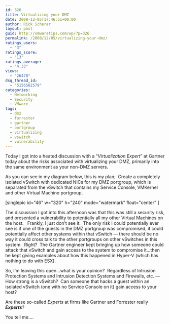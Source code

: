 ```yaml
---
id: 326
title: Virtualizing your DMZ
date: 2008-12-05T17:46:51+00:00
author: Rick Scherer
layout: post
guid: http://vmwaretips.com/wp/?p=326
permalink: /2008/12/05/virtualizing-your-dmz/
ratings_users:
  - "3"
ratings_score:
  - "13"
ratings_average:
  - "4.33"
views:
  - "26478"
dsq_thread_id:
  - "5156562579"
categories:
  - Networking
  - Security
  - VMware
tags:
  - dmz
  - forrester
  - gartner
  - portgroup
  - virtualizing
  - vswitch
  - vulnerability
---
```

Today I got into a heated discussion with a &#8220;_Virtualization Expert_&#8221; at Gartner today about the risks associated with virtualizing your DMZ, primarily into the same environment as your non-DMZ servers.

<!--more-->As you can see in my diagram below, this is my plan;  Create a completely isolated vSwitch with dedicated NICs for my DMZ portgroup, which is separated from the vSwitch that contains my Service Console, VMKernel and other Virtual Machine portgroup.

[singlepic id="46" w="320" h="240" mode="watermark" float="center" ]

The discussion I got into this afternoon was that this was still a security risk, and presented a vulnerability to potentially all my other Virtual Machines on the host.   Frankly, I just don&#8217;t see it.  The only risk I could potentially ever see is if one of the guests in the DMZ portgroup was compromised, it could potentially affect other systems within that vSwitch &#8212; there should be no way it could cross talk to the other portgroups on other vSwitches in this system.  Right?  The Gartner engineer kept bringing up how someone could attack that vSwitch and gain access to the system to compromise it&#8230;then he kept giving examples about how this happened in Hyper-V (which has nothing to do with ESX).

So, I&#8217;m leaving this open&#8230;what is your opinion?  Regardless of Intrusion Protection Systems and Intrusion Detection Systems and Firewalls, etc. &#8212;  How strong is a vSwitch?  Can someone that hacks a guest within an isolated vSwitch (one with no Service Console on it) gain access to your host?

Are these so-called _Experts_ at firms like Gartner and Forrester really **_Experts_**?

You tell me&#8230;.